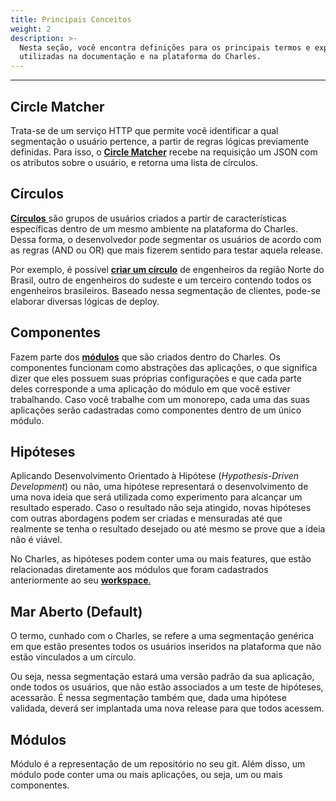 ```yaml
---
title: Principais Conceitos
weight: 2
description: >-
  Nesta seção, você encontra definições para os principais termos e expressões
  utilizadas na documentação e na plataforma do Charles.
---
```


---

## **Circle Matcher**

Trata-se de um serviço HTTP que permite você identificar a qual segmentação o usuário pertence, a partir de regras lógicas previamente definidas. Para isso, o [**Circle Matcher**](/pt/referência/circle-matcher/) recebe na requisição um JSON com os atributos sobre o usuário, e retorna uma lista de círculos.

## **Círculos**

[**Círculos** ](referencia/circulo)são grupos de usuários criados a partir de características específicas dentro de um mesmo ambiente na plataforma do Charles. Dessa forma, o desenvolvedor pode segmentar os usuários de acordo com as regras \(AND ou OR\) que mais fizerem sentido para testar aquela release.

Por exemplo, é possível [**criar um círculo**](/pt/referência/círculo/) de engenheiros da região Norte do Brasil, outro de engenheiros do sudeste e um terceiro contendo todos os engenheiros brasileiros. Baseado nessa segmentação de clientes, pode-se elaborar diversas lógicas de deploy.

## **Componentes**

Fazem parte dos [**módulos**](/pt/primeiros-passos/criando-seu-primeiro-módulo/visao-geral/) que são criados dentro do Charles. Os componentes funcionam como abstrações das aplicações, o que significa dizer que eles possuem suas próprias configurações e que cada parte deles corresponde a uma aplicação do módulo em que você estiver trabalhando. Caso você trabalhe com um monorepo, cada uma das suas aplicações serão cadastradas como componentes dentro de um único módulo.

## **Hipóteses**

Aplicando Desenvolvimento Orientado à Hipótese \(_Hypothesis-Driven Development_\) ou não, uma hipótese representará o desenvolvimento de uma nova ideia que será utilizada como experimento para alcançar um resultado esperado. Caso o resultado não seja atingido, novas hipóteses com outras abordagens podem ser criadas e mensuradas até que realmente se tenha o resultado desejado ou até mesmo se prove que a ideia não é viável.

No Charles, as hipóteses podem conter uma ou mais features, que estão relacionadas diretamente aos módulos que foram cadastrados anteriormente ao seu [**workspace**.](/pt/primeiros-passos/definindo-um-workspace/visao-geral/)

## Mar Aberto \(Default\)

O termo, cunhado com o Charles, se refere a uma segmentação genérica em que estão presentes todos os usuários inseridos na plataforma que não estão vinculados a um círculo.

Ou seja, nessa segmentação estará uma versão padrão da sua aplicação, onde todos os usuários, que não estão associados a um teste de hipóteses, acessarão. É nessa segmentação também que, dada uma hipótese validada, deverá ser implantada uma nova release para que todos acessem.

## Módulos

Módulo é a representação de um repositório no seu git. Além disso, um módulo pode conter uma ou mais aplicações, ou seja, um ou mais componentes.
